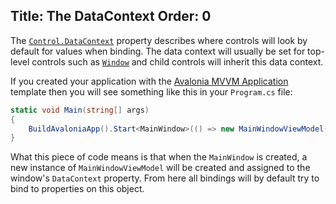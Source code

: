 Title: The DataContext
Order: 0
---
The [`Control.DataContext`](http://avaloniaui.net/api/Avalonia.Controls/Control/D29AE9A9) property
describes where controls will look by default for values when binding. The data context will usually
be set for top-level controls such as [`Window`](http://avaloniaui.net/api/Avalonia.Controls/Window)
and child controls will inherit this data context.

If you created your application with the [Avalonia MVVM Application](create-new-project.md) template
then you will see something like this in your `Program.cs` file:

```csharp
static void Main(string[] args)
{
    BuildAvaloniaApp().Start<MainWindow>(() => new MainWindowViewModel());
}
```

What this piece of code means is that when the `MainWindow` is created, a new instance of
`MainWindowViewModel` will be created and assigned to the window's `DataContext` property. From here
all bindings will by default try to bind to properties on this object.